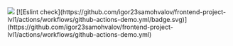 <a href="https://codeclimate.com/github/codeclimate/codeclimate/maintainability">
<img src="https://api.codeclimate.com/v1/badges/a99a88d28ad37a79dbf6/maintainability" /></a>
[![Eslint check](https://github.com/igor23samohvalov/frontend-project-lvl1/actions/workflows/github-actions-demo.yml/badge.svg)](https://github.com/igor23samohvalov/frontend-project-lvl1/actions/workflows/github-actions-demo.yml)